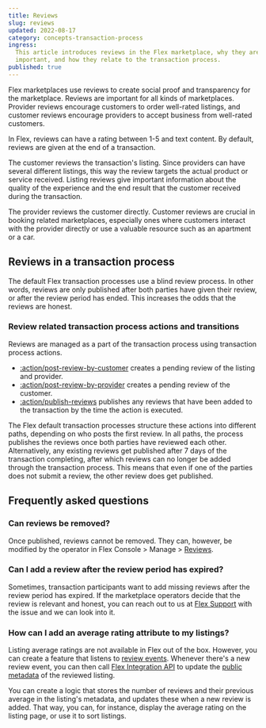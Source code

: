 ```yaml
---
title: Reviews
slug: reviews
updated: 2022-08-17
category: concepts-transaction-process
ingress:
  This article introduces reviews in the Flex marketplace, why they are
  important, and how they relate to the transaction process.
published: true
---
```


Flex marketplaces use reviews to create social proof and transparency
for the marketplace. Reviews are important for all kinds of
marketplaces. Provider reviews encourage customers to order well-rated
listings, and customer reviews encourage providers to accept business
from well-rated customers.

In Flex, reviews can have a rating between 1-5 and text content. By
default, reviews are given at the end of a transaction.

The customer reviews the transaction's listing. Since providers can have
several different listings, this way the review targets the actual
product or service received. Listing reviews give important information
about the quality of the experience and the end result that the customer
received during the transaction.

The provider reviews the customer directly. Customer reviews are crucial
in booking related marketplaces, especially ones where customers
interact with the provider directly or use a valuable resource such as
an apartment or a car.

## Reviews in a transaction process

The default Flex transaction processes use a blind review process. In
other words, reviews are only published after both parties have given
their review, or after the review period has ended. This increases the
odds that the reviews are honest.

### Review related transaction process actions and transitions

Reviews are managed as a part of the transaction process using
transaction process actions.

- [:action/post-review-by-customer](/references/transaction-process-actions/#actionpost-review-by-customer)
  creates a pending review of the listing and provider.
- [:action/post-review-by-provider](/references/transaction-process-actions/#actionpost-review-by-provider)
  creates a pending review of the customer.
- [:action/publish-reviews](/references/transaction-process-actions/#actionpublish-reviews)
  publishes any reviews that have been added to the transaction by the
  time the action is executed.

The Flex default transaction processes structure these actions into
different paths, depending on who posts the first review. In all paths,
the process publishes the reviews once both parties have reviewed each
other. Alternatively, any existing reviews get published after 7 days of
the transaction completing, after which reviews can no longer be added
through the transaction process. This means that even if one of the
parties does not submit a review, the other review does get published.

## Frequently asked questions

### Can reviews be removed?

Once published, reviews cannot be removed. They can, however, be
modified by the operator in Flex Console > Manage > [Reviews](https://flex-console.sharetribe.com/reviews).

### Can I add a review after the review period has expired?

Sometimes, transaction participants want to add missing reviews after
the review period has expired. If the marketplace operators decide that
the review is relevant and honest, you can reach out to us at
[Flex Support](mailto:flex-support@sharetribe.com) with the issue and we
can look into it.

### How can I add an average rating attribute to my listings?

Listing average ratings are not available in Flex out of the box.
However, you can create a feature that listens to
[review events](/how-to/reacting-to-events/). Whenever there's a new
review event, you can then call
[Flex Integration API](https://www.sharetribe.com/api-reference/integration.html)
to update the [public metadata](/references/extended-data/#metadata) of
the reviewed listing.

You can create a logic that stores the number of reviews and their
previous average in the listing's metadata, and updates these when a new
review is added. That way, you can, for instance, display the average rating on
the listing page, or use it to sort listings.

